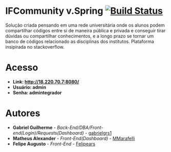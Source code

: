 # IFCommunity v.Spring [![Build Status](https://travis-ci.com/gabrielgrs1/ifcommunity-spring.svg?token=SsvU78iW47xGWDXQiyoR&branch=master)](https://travis-ci.com/gabrielgrs1/ifcommunity-spring)
Solução criada pensando em uma rede universitária onde os alunos podem compartilhar códigos entre si de maneira pública e privada e conseguir tirar dúvidas ou compartilhar conhecimentos, e a longo prazo se tornar um banco de códigos relacionado as disciplinas dos institutos. Plataforma insipirada no stackoverflow.
# Acesso
* **Link: http://18.220.70.7:8080/**
* **Usuário: admin**
* **Senha: admintegrador**

# Autores
* **Gabriel Guilherme** - *Back-End/DBA/Front-end(Login)/Requests(Dashboard)* - [gabrielgrs1](https://github.com/gabrielgrs1)
* **Matheus Alexander** - *Front-End(Dashboard)* - [MMarafelli](https://github.com/MMarafelli)
* **Felipe Augusto** - *Front-End* - [Felipears](https://github.com/Felipears)
